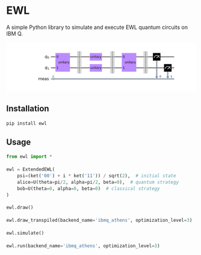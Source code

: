 # EWL

A simple Python library to simulate and execute EWL quantum circuits on IBM Q.

![](docs/ewl.png)

## Installation

```bash
pip install ewl
```

## Usage

```python
from ewl import *

ewl = ExtendedEWL(
    psi=(ket('00') + i * ket('11')) / sqrt(2),  # initial state
    alice=U(theta=pi/2, alpha=pi/2, beta=0),  # quantum strategy
    bob=U(theta=0, alpha=0, beta=0)  # classical strategy
)

ewl.draw()

ewl.draw_transpiled(backend_name='ibmq_athens', optimization_level=3)

ewl.simulate()

ewl.run(backend_name='ibmq_athens', optimization_level=3)
```
